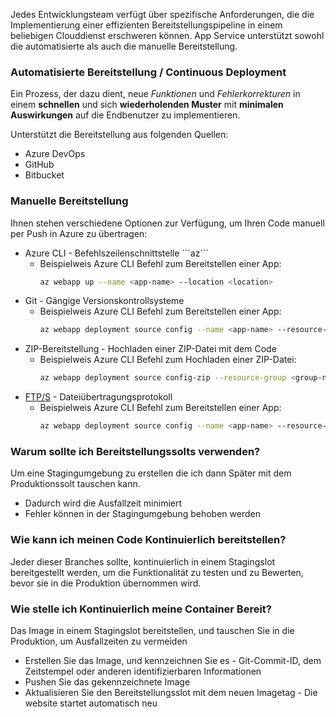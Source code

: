 Jedes Entwicklungsteam verfügt über spezifische Anforderungen, die die Implementierung einer effizienten Bereitstellungspipeline in einem beliebigen Clouddienst erschweren können. App Service unterstützt sowohl die automatisierte als auch die manuelle Bereitstellung.

### Automatisierte Bereitstellung / Continuous Deployment

Ein Prozess, der dazu dient, neue *Funktionen* und *Fehlerkorrekturen* in einem **schnellen** und sich **wiederholenden Muster** mit **minimalen Auswirkungen** auf die Endbenutzer zu implementieren.

Unterstützt die Bereitstellung aus folgenden Quellen:
- Azure DevOps
- GitHub
- Bitbucket

### Manuelle Bereitstellung

Ihnen stehen verschiedene Optionen zur Verfügung, um Ihren Code manuell per Push in Azure zu übertragen:
- Azure CLI - Befehlszeilenschnittstelle ´´´az´´´
  - Beispielweis Azure CLI Befehl zum Bereitstellen einer App:
    ```bash
    az webapp up --name <app-name> --location <location>
    ```
- Git - Gängige Versionskontrollsysteme
  - Beispielweis Azure CLI Befehl zum Bereitstellen einer App:
    ```bash
    az webapp deployment source config --name <app-name> --resource-group <group-name> --repo-url <git-url> --branch <branch-name>
    ```
- ZIP-Bereitstellung - Hochladen einer ZIP-Datei mit dem Code
  - Beispielweis Azure CLI Befehl zum Hochladen einer ZIP-Datei:
    ```bash
    az webapp deployment source config-zip --resource-group <group-name> --name <app-name> --src <zip-file-path>
    ```
- [FTP/S](00_basics/ftp.md) - Dateiübertragungsprotokoll
  - Beispielweis Azure CLI Befehl zum Bereitstellen einer App:
    ```bash
    az webapp deployment source config --name <app-name> --resource-group <group-name> --repo-url <ftp-url> --branch <branch-name>
    ```

### Warum sollte ich Bereitstellungssolts verwenden?

Um eine Stagingumgebung zu erstellen die ich dann Später mit dem Produktionssolt tauschen kann.

- Dadurch wird die Ausfallzeit minimiert
- Fehler können in der Stagingumgebung behoben werden

### Wie kann ich meinen Code Kontinuierlich bereitstellen?

Jeder dieser Branches  sollte, kontinuierlich in einem Stagingslot bereitgestellt werden, um die Funktionalität zu testen und zu Bewerten, bevor sie in die Produktion übernommen wird.

### Wie stelle ich Kontinuierlich meine Container Bereit?

Das Image in einem Stagingslot bereitstellen, und tauschen Sie in die Produktion, um Ausfallzeiten zu vermeiden

- Erstellen Sie das Image, und kennzeichnen Sie es - Git-Commit-ID, dem Zeitstempel oder anderen identifizierbaren Informationen
- Pushen Sie das gekennzeichnete Image
- Aktualisieren Sie den Bereitstellungsslot mit dem neuen Imagetag - Die website startet automatisch neu
